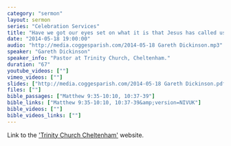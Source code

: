```yaml
---
category: "sermon"
layout: sermon
series: "Celebration Services"
title: "Have we got our eyes set on what it is that Jesus has called us to?"
date: "2014-05-18 19:00:00"
audio: "http://media.coggesparish.com/2014-05-18 Gareth Dickinson.mp3"
speaker: "Gareth Dickinson"
speaker_info: "Pastor at Trinity Church, Cheltenham."
duration: "67"
youtube_videos: [""]
vimeo_videos: [""]
slides: ["http://media.coggesparish.com/2014-05-18 Gareth Dickinson.pdf"]
files: [""]
bible_passages: ["Matthew 9:35-10:10, 10:37-39"]
bible_links: ["Matthew 9:35-10:10, 10:37-39&amp;version=NIVUK"]
bible_videos: [""]
bible_videos_links: [""]
---
```


Link to the ['Trinity Church Cheltenham'](http://trinitycheltenham.com "Opens a link to the 'Trinity Church Cheltenham' website.") website.
